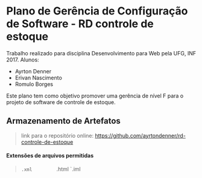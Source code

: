 # Plano de Gerência de Configuração de Software - RD controle de estoque
Trabalho realizado para disciplina Desenvolvimento para Web pela UFG, INF 2017.
Alunos: 
* Ayrton Denner
* Erivan Nascimento
* Romulo Borges
 
Este plano tem como objetivo promover uma gerência de nível F para o projeto de software de controle de estoque.

## Armazenamento de Artefatos


> link para o repositório online: https://github.com/ayrtondenner/rd-controle-de-estoque

#### Extensões de arquivos permitidas
> `.xml			`.html			`.iml
